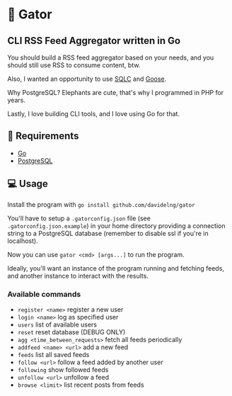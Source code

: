 # 🐊 Gator

## CLI RSS Feed Aggregator written in Go

You should build a RSS feed aggregator based on your needs, and you should still use RSS to consume content, btw.

Also, I wanted an opportunity to use [SQLC](https://sqlc.dev/) and [Goose](http://pressly.github.io/goose/).

Why PostgreSQL? Elephants are cute, that's why I programmed in PHP for years.

Lastly, I love building CLI tools, and I love using Go for that.

## 📖 Requirements

- [Go](https://go.dev/)
- [PostgreSQL](https://www.postgresql.org/)

## 💻 Usage

Install the program with `go install github.com/davidelng/gator`

You'll have to setup a `.gatorconfig.json` file (see `.gatorconfig.json.example`) in your home directory providing a connection string to a PostgreSQL database (remember to disable ssl if you're in localhost).

Now you can use `gator <cmd> [args...]` to run the program.

Ideally, you'll want an instance of the program running and fetching feeds, and another instance to interact with the results.

### Available commands

- `register <name>` register a new user
- `login <name>` log as specified user
- `users` list of available users
- `reset` reset database (DEBUG ONLY)
- `agg <time_between_requests>` fetch all feeds periodically
- `addfeed <name> <url>` add a new feed
- `feeds` list all saved feeds
- `follow <url>` follow a feed added by another user
- `following` show followed feeds
- `unfollow <url>` unfollow a feed
- `browse <limit>` list recent posts from feeds
